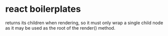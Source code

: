 # react boilerplates

<ThemeProvider> returns its children when rendering, so it must only wrap a single child node as it may be used as the root of the render() method.